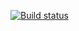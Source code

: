 [![Build status](https://ci.appveyor.com/api/projects/status/jdqy0n2fc1078m5g?svg=true)](https://ci.appveyor.com/project/KuzminaYuliya/ajs-4-3-mocks)